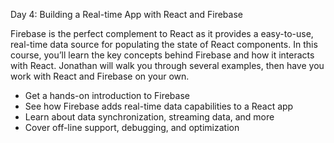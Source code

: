 Day 4: Building a Real-time App with React and Firebase

Firebase is the perfect complement to React as it provides a easy-to-use, real-time data source for populating the state of React components. In this course, you’ll learn the key concepts behind Firebase and how it interacts with React. Jonathan will walk you through several examples, then have you work with React and Firebase on your own.

* Get a hands-on introduction to Firebase
* See how Firebase adds real-time data capabilities to a React app
* Learn about data synchronization, streaming data, and more
* Cover off-line support, debugging, and optimization